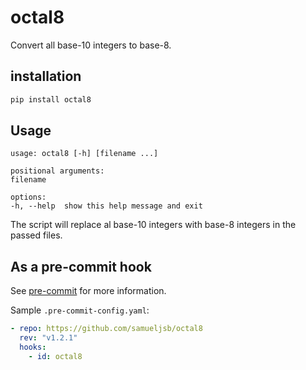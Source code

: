 # octal8

Convert all base-10 integers to base-8.

## installation

```sh
pip install octal8
```

## Usage

```
usage: octal8 [-h] [filename ...]

positional arguments:
filename

options:
-h, --help  show this help message and exit
```

The script will replace al base-10 integers with base-8 integers in the passed
files.

## As a pre-commit hook

See [pre-commit](https://pre-commit.com) for more information.

Sample `.pre-commit-config.yaml`:

```yaml
- repo: https://github.com/samueljsb/octal8
  rev: "v1.2.1"
  hooks:
    - id: octal8
```
